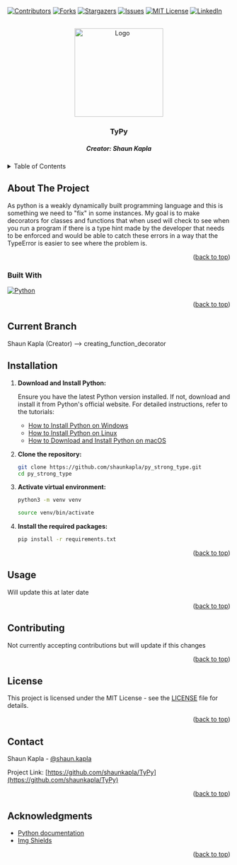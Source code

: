 <a name="readme-top"></a>

[![Contributors][contributors-shield]][contributors-url]
[![Forks][forks-shield]][forks-url]
[![Stargazers][stars-shield]][stars-url]
[![Issues][issues-shield]][issues-url]
[![MIT License][license-shield]][license-url]
[![LinkedIn][linkedin-shield]][linkedin-url]

<!-- PROJECT LOGO -->
<br />
<div align="center">
  <a href="https://github.com/shaunkapla/TyPy">
    <img src="https://i.redd.it/umtx1gc28eb41.jpg" alt="Logo" width="200" height="200">
  </a>

  <h3 align="center">TyPy</h3>
  <h5 align="center">Creator: Shaun Kapla</h5>

</div>

<!-- TABLE OF CONTENTS -->
<details>
  <summary>Table of Contents</summary>
  <ol>
    <li>
      <a href="#about-the-project">About</a>
      <ul>
        <li><a href="#built-with">Built With</a></li>
      </ul>
    </li>
    <li><a href="#current-branch">Current Branch</a></li>
    <li><a href="#installation">Installation</a></li>
    <li><a href="#usage">Usage</a></li>
    <li><a href="#contributing">Contributing</a></li>
    <li><a href="#license">License</a></li>
    <li><a href="#contact">Contact</a></li>
    <li><a href="#acknowledgments">Acknowledgments</a></li>
  </ol>
</details>

<!-- ABOUT THE PROJECT -->
## About The Project

<p>
  As python is a weakly dynamically built programming language and this is something we need to "fix" in some instances. My goal is to make decorators for classes and functions that when used will check to see when you run a program if there is a type hint made by the developer that needs to be enforced and would be able to catch these errors in a way that the TypeError is easier to see where the problem is.
</p>

<p align="right">(<a href="#readme-top">back to top</a>)</p>

### Built With

[![Python][Python.py]][Python-url]

<!-- This section should list any major frameworks/libraries used to bootstrap your project. Leave any add-ons/plugins for the acknowledgements section. Here are a few examples. -->

<p align="right">(<a href="#readme-top">back to top</a>)</p>

<!-- CURRENT BRANCH -->
## Current Branch
Shaun Kapla (Creator) --> creating_function_decorator

## Installation

1. **Download and Install Python:**

   Ensure you have the latest Python version installed. If not, download and install it from Python's official website. For detailed instructions, refer to the tutorials:

   - [How to Install Python on Windows](https://www.geeksforgeeks.org/how-to-install-python-on-windows/)
   - [How to Install Python on Linux](https://www.geeksforgeeks.org/how-to-install-python-on-linux/)
   - [How to Download and Install Python on macOS](https://www.geeksforgeeks.org/how-to-download-and-install-python-latest-version-on-macos-mac-os-x/)

2. **Clone the repository:**
   ```bash
   git clone https://github.com/shaunkapla/py_strong_type.git
   cd py_strong_type
   ```

3. **Activate virtual environment:**
   ```bash
   python3 -m venv venv
   ```

   ```bash
   source venv/bin/activate
   ```

4. **Install the required packages:**
   ```bash
   pip install -r requirements.txt
   ```

<p align="right">(<a href="#readme-top">back to top</a>)</p>

<!-- USAGE EXAMPLES -->
## Usage

Will update this at later date

<p align="right">(<a href="#readme-top">back to top</a>)</p>

<!-- CONTRIBUTING -->
## Contributing

<p> Not currently accepting contributions but will update if this changes </p>

<p align="right">(<a href="#readme-top">back to top</a>)</p>

<!-- LICENSE -->
## License

This project is licensed under the MIT License - see the [LICENSE](LICENSE) file for details.

<p align="right">(<a href="#readme-top">back to top</a>)</p>

<!-- CONTACT -->
## Contact

Shaun Kapla - [@shaun.kapla](https://www.instagram.com/shaun.kapla/)

Project Link: [https://github.com/shaunkapla/TyPy](https://github.com/shaunkapla/TyPy)

<p align="right">(<a href="#readme-top">back to top</a>)</p>

<!-- ACKNOWLEDGMENTS -->
## Acknowledgments

* [Python documentation](https://docs.python.org/3/)
* [Img Shields](https://shields.io)

<p align="right">(<a href="#readme-top">back to top</a>)</p>


<!-- MARKDOWN LINKS & IMAGES -->
<!-- https://www.markdownguide.org/basic-syntax/#reference-style-links -->
[contributors-shield]: https://img.shields.io/github/contributors/shaunkapla/py_strong_type.svg?style=for-the-badge
[contributors-url]: https://github.com/shaunkapla/py_strong_type/graphs/contributors
[forks-shield]: https://img.shields.io/github/forks/shaunkapla/py_strong_type?style=for-the-badge
[forks-url]: https://github.com/shaunkapla/py_strong_type/network/members
[stars-shield]: https://img.shields.io/github/stars/shaunkapla/py_strong_type?style=for-the-badge
[stars-url]: https://github.com/shaunkapla/py_strong_type/stargazers
[issues-shield]: https://img.shields.io/github/issues/shaunkapla/py_strong_type?style=for-the-badge
[issues-url]: https://github.com/shaunkapla/py_strong_type/issues
[license-shield]: https://img.shields.io/github/license/shaunkapla/py_strong_type?style=for-the-badge
[license-url]: https://github.com/shaunkapla/py_strong_type/blob/master/LICENSE.txt
[linkedin-shield]: https://img.shields.io/badge/-LinkedIn-black.svg?style=for-the-badge&logo=linkedin&colorB=555
[linkedin-url]: https://linkedin.com/in/shaunkapla
[React.js]: https://img.shields.io/badge/React-20232A?style=for-the-badge&logo=react&logoColor=61DAFB
[React-url]: https://reactjs.org/
[Python.py]: https://img.shields.io/badge/Python-20232A?style=for-the-badge&logo=python&logoColor=61DAFB
[Python-url]: https://www.python.org/
[Bash.sh]: https://img.shields.io/badge/-Bash-20232A?style=for-the-badge&logo=gnubash&logoColor=61DAFB
[Bash-url]: https://www.gnu.org/software/bash/
